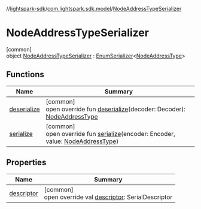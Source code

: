 //[lightspark-sdk](../../../index.md)/[com.lightspark.sdk.model](../index.md)/[NodeAddressTypeSerializer](index.md)

# NodeAddressTypeSerializer

[common]\
object [NodeAddressTypeSerializer](index.md) : [EnumSerializer](../../com.lightspark.sdk.util/-enum-serializer/index.md)&lt;[NodeAddressType](../-node-address-type/index.md)&gt;

## Functions

| Name | Summary |
|---|---|
| [deserialize](../../com.lightspark.sdk.util/-enum-serializer/deserialize.md) | [common]<br>open override fun [deserialize](../../com.lightspark.sdk.util/-enum-serializer/deserialize.md)(decoder: Decoder): [NodeAddressType](../-node-address-type/index.md) |
| [serialize](index.md#306502114%2FFunctions%2F-962664521) | [common]<br>open override fun [serialize](index.md#306502114%2FFunctions%2F-962664521)(encoder: Encoder, value: [NodeAddressType](../-node-address-type/index.md)) |

## Properties

| Name | Summary |
|---|---|
| [descriptor](../../com.lightspark.sdk.util/-enum-serializer/descriptor.md) | [common]<br>open override val [descriptor](../../com.lightspark.sdk.util/-enum-serializer/descriptor.md): SerialDescriptor |
